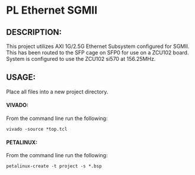# PL Ethernet SGMII
## DESCRIPTION:
This project utilizes AXI 1G/2.5G Ethernet Subsystem configured for SGMII. This has been routed to the SFP cage on SFP0 for use on a ZCU102 board. System is configured to use the ZCU102 si570 at 156.25MHz.

## USAGE:
Place all files into a new project directory.
#### VIVADO:
From the command line run the following:

`vivado -source *top.tcl`
    
#### PETALINUX:
From the command line run the following:

`petalinux-create -t project -s *.bsp`
